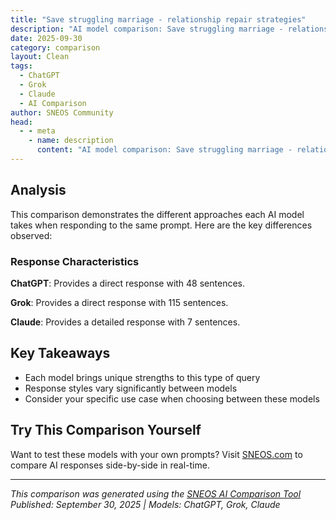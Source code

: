 ```yaml
---
title: "Save struggling marriage - relationship repair strategies"
description: "AI model comparison: Save struggling marriage - relationship repair strategies..."
date: 2025-09-30
category: comparison
layout: Clean
tags:
  - ChatGPT
  - Grok
  - Claude
  - AI Comparison
author: SNEOS Community
head:
  - - meta
    - name: description
      content: "AI model comparison: Save struggling marriage - relationship repair strategies..."
---
```


<ChatComparison
  title="Save struggling marriage - relationship repair strategies"
  prompt="Save struggling marriage - relationship repair strategies"
  :responses='{
    "ChatGPT": "Saving a struggling marriage requires effort, commitment, and effective strategies from both partners. Here are some practical relationship repair strategies to consider:\n\n### 1. Open and Honest Communication\n- **Express Feelings Calmly:** Share your feelings without blaming or criticizing.\n- **Active Listening:** Truly listen to your partner\u2019s perspective without interrupting.\n- **Regular Check-ins:** Make time to talk about your relationship regularly.\n\n### 2. Seek Understanding and Empathy\n- Try to understand your partner\u2019s emotions and viewpoints.\n- Validate their feelings, even if you disagree.\n- Practice empathy to rebuild emotional connection.\n\n### 3. Identify and Address Core Issues\n- Pinpoint the main problems impacting the marriage (e.g., trust, finances, intimacy).\n- Focus on solutions rather than dwelling on problems.\n- Avoid bringing up past grievances; concentrate on current issues.\n\n### 4. Rebuild Trust\n- Be honest and transparent.\n- Follow through on promises and commitments.\n- Apologize sincerely for mistakes and forgive each other.\n\n### 5. Spend Quality Time Together\n- Schedule regular date nights or activities you both enjoy.\n- Create new positive experiences and memories.\n- Avoid distractions (phones, TV) during your time together.\n\n### 6. Practice Appreciation and Affection\n- Express gratitude for each other daily.\n- Compliment and encourage your partner.\n- Show physical affection (holding hands, hugging).\n\n### 7. Manage Conflicts Constructively\n- Avoid yelling, name-calling, or stonewalling.\n- Use \u201CI\u201D statements to express concerns (e.g., \u201CI feel hurt when\u2026\u201D).\n- Take breaks during heated arguments to cool down.\n\n### 8. Set Shared Goals\n- Discuss and set mutual goals for your relationship and life.\n- Work as a team to achieve them.\n- Celebrate successes together.\n\n### 9. Seek Professional Help\n- Consider couples therapy or counseling.\n- A neutral third party can help facilitate communication and resolution.\n- Attend workshops or read relationship-building books together.\n\n### 10. Self-Care\n- Take care of your own mental and physical health.\n- Manage stress individually to maintain a positive outlook.\n\n---\n\n### Additional Tips:\n- Be patient; repair takes time.\n- Stay committed to working through challenges.\n- Focus on what attracted you to your partner initially.\n\nIf both partners are willing to invest time and energy into these strategies, it is possible to rebuild and strengthen the marriage.",
    "Grok": "Saving a struggling marriage requires commitment, patience, and a willingness from both partners to work on the relationship. While every marriage is unique, there are proven strategies to repair and strengthen a relationship. Below are some actionable steps and strategies to help you rebuild trust, improve communication, and foster intimacy. If the issues are deeply rooted or involve abuse, seeking professional help is strongly recommended.\n\n---\n\n### 1. Open and Honest Communication\n   - **Why it matters**: Poor communication is often at the root of marital problems. Misunderstandings, unexpressed feelings, or pent-up resentment can create distance.\n   - **How to do it**:\n     - Set aside time to talk without distractions. Turn off phones and focus on each other.\n     - Use \u201CI\u201D statements to express feelings (e.g., \u201CI feel unheard when we don\u2019t discuss decisions\u201D) instead of blaming or criticizing.\n     - Listen actively\u2014don\u2019t interrupt or plan your response while your partner is speaking. Reflect back what you\u2019ve heard to show understanding.\n     - Be honest but kind. Share your needs and concerns without attacking your partner.\n\n---\n\n### 2. Rebuild Trust\n   - **Why it matters**: Trust is the foundation of any relationship. If it\u2019s been broken (due to infidelity, dishonesty, or other issues), rebuilding it takes time and consistent effort.\n   - **How to do it**:\n     - Be transparent. Share your thoughts, whereabouts, and intentions to restore confidence.\n     - Follow through on promises. Small, consistent actions (like being on time or doing what you say) rebuild reliability.\n     - If infidelity is the issue, the offending partner must show genuine remorse, cut ties with the other person, and commit to full transparency. The hurt partner needs space to process emotions and ask questions.\n     - Consider couples therapy to navigate complex trust issues with a neutral third party.\n\n---\n\n### 3. Rediscover Emotional and Physical Intimacy\n   - **Why it matters**: Emotional and physical closeness often fades in struggling marriages, leading to feelings of disconnection.\n   - **How to do it**:\n     - Start small with non-sexual touch\u2014holding hands, hugging, or cuddling.\n     - Plan date nights or shared activities to reconnect and create positive memories. Even simple things like cooking together or taking a walk can help.\n     - Express appreciation daily. Acknowledge small things your partner does (e.g., \u201CThanks for making coffee this morning\u201D).\n     - Address barriers to intimacy, like stress or unresolved conflict, and openly discuss sexual needs or concerns without judgment.\n\n---\n\n### 4. Work on Forgiveness\n   - **Why it matters**: Holding onto grudges or past hurts creates emotional walls that prevent healing.\n   - **How to do it**:\n     - Acknowledge the pain. Both partners should validate each other\u2019s feelings about past mistakes.\n     - Let go of the need to \u201Cwin\u201D arguments. Focus on resolution rather than blame.\n     - Understand that forgiveness doesn\u2019t mean condoning bad behavior\u2014it means releasing the burden of resentment for your own peace.\n     - If forgiveness feels impossible (e.g., after betrayal), a therapist can help guide the process.\n\n---\n\n### 5. Set Realistic Expectations\n   - **Why it matters**: Unrealistic expectations about marriage or your partner can lead to disappointment and frustration.\n   - **How to do it**:\n     - Accept that no one is perfect. Your partner won\u2019t meet every need, and that\u2019s okay.\n     - Discuss what each of you expects from the relationship\u2014whether it\u2019s time together, emotional support, or shared responsibilities\u2014and find common ground.\n     - Focus on progress, not perfection. Small steps forward are still victories.\n\n---\n\n### 6. Address Individual Issues\n   - **Why it matters**: Personal struggles like stress, mental health issues, or past trauma can spill over into the marriage.\n   - **How to do it**:\n     - Encourage self-care. Support your partner in seeking help if they\u2019re dealing with depression, anxiety, or addiction.\n     - Reflect on your own contributions to the marriage\u2019s struggles. Are you overly critical, distant, or reactive? Personal growth benefits the relationship.\n     - Consider individual therapy alongside couples counseling to address personal challenges.\n\n---\n\n### 7. Seek Professional Help\n   - **Why it matters**: Sometimes, couples can\u2019t resolve issues on their own due to deep-rooted patterns or emotional wounds.\n   - **How to do it**:\n     - Find a licensed marriage counselor or therapist. Look for someone with experience in couples therapy (e.g., through the American Association for Marriage and Family Therapy directory).\n     - Commit to the process. Therapy isn\u2019t a quick fix\u2014it requires regular sessions and homework.\n     - Be open and honest during sessions. A therapist can only help if both partners are willing to engage.\n\n---\n\n### 8. Recommit to Shared Goals and Values\n   - **Why it matters**: Over time, couples can drift apart if they lose sight of what brought them together.\n   - **How to do it**:\n     - Reflect on why you married in the first place. What dreams or values did you share?\n     - Set new goals together\u2014whether it\u2019s saving for a trip, improving your home, or growing as parents.\n     - Spend time on shared hobbies or interests to reignite a sense of teamwork.\n\n---\n\n### 9. Avoid Destructive Behaviors\n   - **Why it matters**: Certain behaviors\u2014like criticism, defensiveness, contempt, and stonewalling (identified by relationship expert Dr. John Gottman as the \u201CFour Horsemen\u201D)\u2014predict relationship failure.\n   - **How to do it**:\n     - Replace criticism with constructive feedback. Instead of \u201CYou never help,\u201D say, \u201CI\u2019d appreciate it if we could split chores.\u201D\n     - Take responsibility instead of getting defensive. Admit when you\u2019re wrong.\n     - Avoid contempt (e.g., sarcasm or name-calling). Treat your partner with respect, even during disagreements.\n     - Don\u2019t withdraw during conflict. If you need a break, agree to pause and return to the conversation later.\n\n---\n\n### 10. Be Patient and Persistent\n   - **Why it matters**: Repairing a marriage takes time. Expect setbacks, but don\u2019t give up if both partners are willing to try.\n   - **How to do it**:\n     - Celebrate small wins. If you had a good conversation or resolved a conflict calmly, acknowledge it.\n     - Remind yourself why the relationship is worth saving, and focus on long-term growth rather than immediate results.\n     - Keep showing up for each other, even on tough days.\n\n---\n\n### Warning Signs to Watch For\nWhile many marriages can be saved, some situations require caution:\n- **Abuse**: If there\u2019s physical, emotional, or psychological abuse, prioritize safety. Seek help from a crisis hotline (e.g., in the U.S., call the National Domestic Violence Hotline at 1-800-799-7233) and consider separation.\n- **Lack of Willingness**: If one partner refuses to work on the marriage or engage in change, progress may be impossible.\n- **Addiction**: Untreated substance abuse or other addictions can derail efforts. Professional intervention is often necessary.\n\n---\n\n### Additional Resources\n- **Books**:\n  - *\u0022The Seven Principles for Making Marriage Work\u0022* by John Gottman\n  - *\u0022Hold Me Tight\u0022* by Dr. Sue Johnson (focused on emotionally focused therapy)\n- **Online Tools**:\n  - Apps like Lasting or Paired offer guided exercises for couples.\n  - Websites like the Gottman Institute (gottman.com) provide research-backed tips and quizzes.\n- **Support Groups**: Look for local or online marriage support groups to connect with others facing similar challenges.\n\n---\n\n### Final Thought\nSaving a struggling marriage is hard work, but many couples emerge stronger when both are committed to change. Start with small, consistent efforts, prioritize empathy over blame, and don\u2019t hesitate to seek professional guidance if needed. If, after genuine effort, the relationship remains unhealthy, know that prioritizing your well-being\u2014whether together or apart\u2014is a valid choice.\n\nIf you\u2019d like specific advice for your situation, feel free to share more details, and I can tailor suggestions accordingly.",
    "Claude": "# Relationship Repair Strategies for Struggling Marriages\n\n## **Immediate Steps to Take**\n\n### 1. **Create a Safe Space for Communication**\n- Set aside dedicated time to talk without distractions\n- Agree to listen without interrupting or defending\n- Use \u0022I\u0022 statements instead of \u0022you\u0022 accusations\n- Focus on one issue at a time\n\n### 2. **Identify Core Issues**\n- Look beyond surface arguments to underlying needs\n- Common root causes: feeling unheard, unappreciated, disconnected\n- Write down your concerns separately, then share respectfully\n\n## **Essential Repair Strategies**\n\n### **Rebuild Emotional Connection**\n- Schedule regular one-on-one time together\n- Show genuine interest in your partner\u0027s day and feelings\n- Practice small acts of kindness and appreciation\n- Physical affection (even small gestures like holding hands)\n\n### **Improve Communication Patterns**\n- **The 24-hour rule**: Cool down before discussing heated topics\n- **Reflective listening**: \u0022What I hear you saying is...\u0022\n- **Validate emotions**: \u0022I can understand why you\u0027d feel that way\u0022\n- **Take breaks**: If conversations get heated, pause and reconvene\n\n### **Address Trust and Intimacy**\n- Be consistent with small promises to rebuild trust\n- Share vulnerabilities gradually\n- Work on both emotional and physical intimacy\n- Create new positive experiences together\n\n## **Professional Support Options**\n\n- **Couples therapy**: Evidence-based approaches like Gottman Method or EFT\n- **Individual therapy**: Address personal issues affecting the relationship\n- **Marriage retreats**: Intensive weekend programs\n- **Religious counseling**: If faith is important to your relationship\n\n## **Warning Signs to Address Immediately**\n\nSeek professional help if there\u0027s:\n- Abuse (emotional, physical, or financial)\n- Active addiction issues\n- Ongoing affairs or betrayals\n- Complete emotional shutdown from either partner\n\n## **Long-term Success Factors**\n\n- **Both partners must be willing to work on the relationship**\n- **Patience**: Healing takes time (typically 6\u002B months of consistent effort)\n- **Focus on changing yourself first**, not your partner\n- **Celebrate small improvements** along the way\n\nRemember: Not all marriages can or should be saved, but many can be significantly improved with genuine effort from both partners and proper support.\n\nWould you like me to elaborate on any of these strategies or discuss specific situations you\u0027re facing?"
  }'
  published-date="16:42"
/>

## Analysis

This comparison demonstrates the different approaches each AI model takes when responding to the same prompt. Here are the key differences observed:

### Response Characteristics

**ChatGPT**: Provides a direct response with 48 sentences. 

**Grok**: Provides a direct response with 115 sentences. 

**Claude**: Provides a detailed response with 7 sentences. 

## Key Takeaways

- Each model brings unique strengths to this type of query
- Response styles vary significantly between models
- Consider your specific use case when choosing between these models

## Try This Comparison Yourself

Want to test these models with your own prompts? Visit [SNEOS.com](https://sneos.com) to compare AI responses side-by-side in real-time.

---

*This comparison was generated using the [SNEOS AI Comparison Tool](https://sneos.com)*
*Published: September 30, 2025 | Models: ChatGPT, Grok, Claude*
